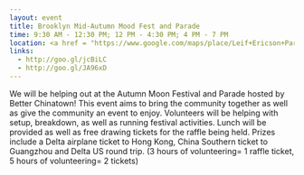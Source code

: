 ```yaml
---
layout: event
title: Brooklyn Mid-Autumn Mood Fest and Parade
time: 9:30 AM - 12:30 PM; 12 PM - 4:30 PM; 4 PM - 7 PM
location: <a href = "https://www.google.com/maps/place/Leif+Ericson+Park/@40.6297693,-74.0106432,16.96z/data=!4m5!3m4!1s0x89c245463cb856f3:0x1340d3e543062b02!8m2!3d40.629766!4d-74.010631"> Leif Ericson Park </a>, Brooklyn
links:
  - http://goo.gl/jcBiLC
  - http://goo.gl/JA96xD
---
```

We will be helping out at the Autumn Moon Festival and Parade hosted by Better Chinatown! This event aims to bring the community together as well as give the community an event to enjoy. Volunteers will be helping with setup, breakdown, as well as running  festival activities. Lunch will be provided as well as free drawing tickets for the raffle being held. Prizes include a Delta airplane ticket to Hong Kong, China Southern ticket to Guangzhou and Delta US round trip. (3 hours of volunteering= 1 raffle ticket, 5 hours of volunteering= 2 tickets)